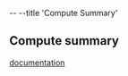 -- --title 'Compute Summary'

## Compute summary
[documentation](https://github.com/databrickslabs/ucx/blob/main/docs/assessment.md)
